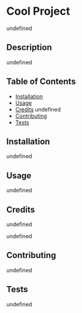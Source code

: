 
# Cool Project

undefined

## Description 
undefined



## Table of Contents

* [Installation](#installation)
* [Usage](#usage)
* [Credits](#credits)
undefined
* [Contributing](#contributing)
* [Tests](#tests)


## Installation
undefined

## Usage 
undefined

## Credits
undefined

undefined

## Contributing
undefined

## Tests
undefined






